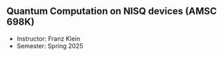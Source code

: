 ## Quantum Computation on NISQ devices (AMSC 698K)
* Instructor: Franz Klein
* Semester: Spring 2025
